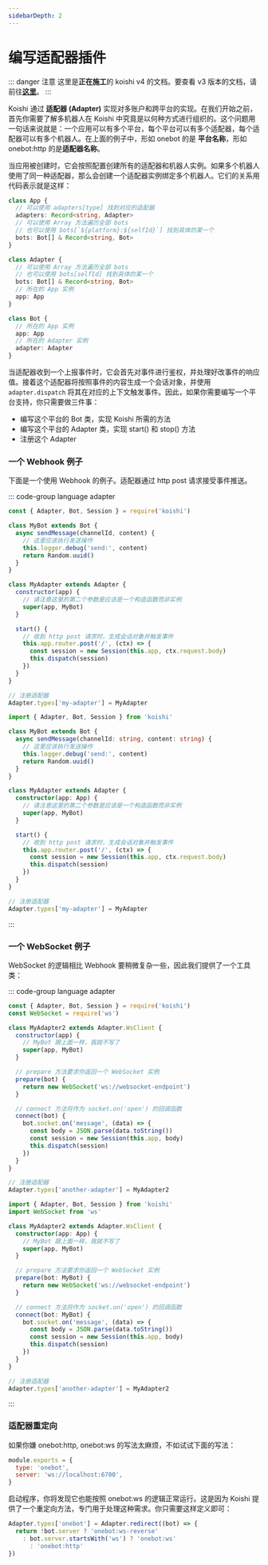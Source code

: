 ```yaml
---
sidebarDepth: 2
---
```


# 编写适配器插件

::: danger 注意
这里是**正在施工**的 koishi v4 的文档。要查看 v3 版本的文档，请前往[**这里**](/)。
:::

Koishi 通过 **适配器 (Adapter)** 实现对多账户和跨平台的实现。在我们开始之前，首先你需要了解多机器人在 Koishi 中究竟是以何种方式进行组织的。这个问题用一句话来说就是：一个应用可以有多个平台，每个平台可以有多个适配器，每个适配器可以有多个机器人。在上面的例子中，形如 onebot 的是 **平台名称**，形如 onebot:http 的是**适配器名称**。

当应用被创建时，它会按照配置创建所有的适配器和机器人实例。如果多个机器人使用了同一种适配器，那么会创建一个适配器实例绑定多个机器人。它们的关系用代码表示就是这样：

```ts
class App {
  // 可以使用 adapters[type] 找到对应的适配器
  adapters: Record<string, Adapter>
  // 可以使用 Array 方法遍历全部 bots
  // 也可以使用 bots[`${platform}:${selfId}`] 找到具体的某一个
  bots: Bot[] & Record<string, Bot>
}

class Adapter {
  // 可以使用 Array 方法遍历全部 bots
  // 也可以使用 bots[selfId] 找到具体的某一个
  bots: Bot[] & Record<string, Bot>
  // 所在的 App 实例
  app: App
}

class Bot {
  // 所在的 App 实例
  app: App
  // 所在的 Adapter 实例
  adapter: Adapter
}
```

当适配器收到一个上报事件时，它会首先对事件进行鉴权，并处理好改事件的响应值。接着这个适配器将按照事件的内容生成一个会话对象，并使用 `adapter.dispatch` 将其在对应的上下文触发事件。因此，如果你需要编写一个平台支持，你只需要做三件事：

- 编写这个平台的 Bot 类，实现 Koishi 所需的方法
- 编写这个平台的 Adapter 类，实现 start() 和 stop() 方法
- 注册这个 Adapter

### 一个 Webhook 例子

下面是一个使用 Webhook 的例子。适配器通过 http post 请求接受事件推送。

::: code-group language adapter
```js
const { Adapter, Bot, Session } = require('koishi')

class MyBot extends Bot {
  async sendMessage(channelId, content) {
    // 这里应该执行发送操作
    this.logger.debug('send:', content)
    return Random.uuid()
  }
}

class MyAdapter extends Adapter {
  constructor(app) {
    // 请注意这里的第二个参数是应该是一个构造函数而非实例
    super(app, MyBot)
  }

  start() {
    // 收到 http post 请求时，生成会话对象并触发事件
    this.app.router.post('/', (ctx) => {
      const session = new Session(this.app, ctx.request.body)
      this.dispatch(session)
    })
  }
}

// 注册适配器
Adapter.types['my-adapter'] = MyAdapter
```
```ts
import { Adapter, Bot, Session } from 'koishi'

class MyBot extends Bot {
  async sendMessage(channelId: string, content: string) {
    // 这里应该执行发送操作
    this.logger.debug('send:', content)
    return Random.uuid()
  }
}

class MyAdapter extends Adapter {
  constructor(app: App) {
    // 请注意这里的第二个参数是应该是一个构造函数而非实例
    super(app, MyBot)
  }

  start() {
    // 收到 http post 请求时，生成会话对象并触发事件
    this.app.router.post('/', (ctx) => {
      const session = new Session(this.app, ctx.request.body)
      this.dispatch(session)
    })
  }
}

// 注册适配器
Adapter.types['my-adapter'] = MyAdapter
```
:::

### 一个 WebSocket 例子

WebSocket 的逻辑相比 Webhook 要稍微复杂一些，因此我们提供了一个工具类：

::: code-group language adapter
```js
const { Adapter, Bot, Session } = require('koishi')
const WebSocket = require('ws')

class MyAdapter2 extends Adapter.WsClient {
  constructor(app) {
    // MyBot 跟上面一样，我就不写了
    super(app, MyBot)
  }

  // prepare 方法要求你返回一个 WebSocket 实例
  prepare(bot) {
    return new WebSocket('ws://websocket-endpoint')
  }

  // connect 方法将作为 socket.on('open') 的回调函数
  connect(bot) {
    bot.socket.on('message', (data) => {
      const body = JSON.parse(data.toString())
      const session = new Session(this.app, body)
      this.dispatch(session)
    })
  }
}

// 注册适配器
Adapter.types['another-adapter'] = MyAdapter2
```
```ts
import { Adapter, Bot, Session } from 'koishi'
import WebSocket from 'ws'

class MyAdapter2 extends Adapter.WsClient {
  constructor(app: App) {
    // MyBot 跟上面一样，我就不写了
    super(app, MyBot)
  }

  // prepare 方法要求你返回一个 WebSocket 实例
  prepare(bot: MyBot) {
    return new WebSocket('ws://websocket-endpoint')
  }

  // connect 方法将作为 socket.on('open') 的回调函数
  connect(bot: MyBot) {
    bot.socket.on('message', (data) => {
      const body = JSON.parse(data.toString())
      const session = new Session(this.app, body)
      this.dispatch(session)
    })
  }
}

// 注册适配器
Adapter.types['another-adapter'] = MyAdapter2
```
:::

### 适配器重定向

如果你嫌 onebot:http, onebot:ws 的写法太麻烦，不如试试下面的写法：

```js koishi.config.js
module.exports = {
  type: 'onebot',
  server: 'ws://localhost:6700',
}
```

启动程序，你将发现它也能按照 onebot:ws 的逻辑正常运行。这是因为 Koishi 提供了一个重定向方法，专门用于处理这种需求。你只需要这样定义即可：

```js
Adapter.types['onebot'] = Adapter.redirect((bot) => {
  return !bot.server ? 'onebot:ws-reverse'
    : bot.server.startsWith('ws') ? 'onebot:ws'
      : 'onebot:http'
})
```
